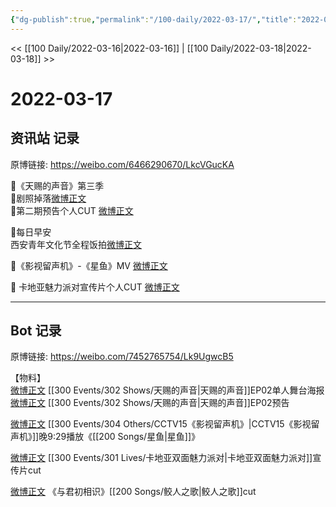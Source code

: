 ```yaml
---
{"dg-publish":true,"permalink":"/100-daily/2022-03-17/","title":"2022-03-17"}
---
```



<< [[100 Daily/2022-03-16\|2022-03-16]] | [[100 Daily/2022-03-18\|2022-03-18]] >>

# 2022-03-17

## 资讯站 记录

原博链接: https://weibo.com/6466290670/LkcVGucKA

🌟《天赐的声音》第三季  
🌱剧照掉落[微博正文](https://m.weibo.cn/6466290670/4748029594963148)  
🌱第二期预告个人CUT [微博正文](https://m.weibo.cn/6466290670/4748147916542961)

🌟每日早安  
西安青年文化节全程饭拍[微博正文](https://m.weibo.cn/6466290670/4747928889460412)

🌟《影视留声机》-《星鱼》MV [微博正文](https://m.weibo.cn/6466290670/4748132552807015)

🌟 卡地亚魅力派对宣传片个人CUT [微博正文](https://m.weibo.cn/6466290670/4748132598683041)

---
## Bot 记录

原博链接: https://weibo.com/7452765754/Lk9UgwcB5

【物料】  
[微博正文](https://weibo.com/detail/4748025962694058) [[300 Events/302 Shows/天赐的声音\|天赐的声音]]EP02单人舞台海报  
[微博正文](https://weibo.com/detail/4748124171800527) [[300 Events/302 Shows/天赐的声音\|天赐的声音]]EP02预告

[微博正文](https://weibo.com/detail/4748131147448711) [[300 Events/304 Others/CCTV15《影视留声机》\|CCTV15《影视留声机》]]晚9:29播放《[[200 Songs/星鱼\|星鱼]]》

[微博正文](https://weibo.com/detail/4748132598683041) [[300 Events/301 Lives/卡地亚双面魅力派对\|卡地亚双面魅力派对]]宣传片cut

[微博正文](https://weibo.com/detail/4748137480065810) 《与君初相识》[[200 Songs/鲛人之歌\|鲛人之歌]]cut
